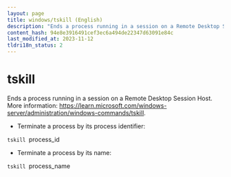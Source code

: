 ```yaml
---
layout: page
title: windows/tskill (English)
description: "Ends a process running in a session on a Remote Desktop Session Host."
content_hash: 94e8e3916491cef3ec6a494de22347d63091e84c
last_modified_at: 2023-11-12
tldri18n_status: 2
---
```

# tskill

Ends a process running in a session on a Remote Desktop Session Host.
More information: <https://learn.microsoft.com/windows-server/administration/windows-commands/tskill>.

- Terminate a process by its process identifier:

`tskill `<span class="tldr-var badge badge-pill bg-dark-lm bg-white-dm text-white-lm text-dark-dm font-weight-bold">process_id</span>

- Terminate a process by its name:

`tskill `<span class="tldr-var badge badge-pill bg-dark-lm bg-white-dm text-white-lm text-dark-dm font-weight-bold">process_name</span>
